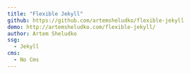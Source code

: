 ```yaml
---
title: "Flexible Jekyll"
github: https://github.com/artemsheludko/flexible-jekyll
demo: http://artemsheludko.com/flexible-jekyll/
author: Artem Sheludko
ssg:
  - Jekyll
cms:
  - No Cms
---
```

